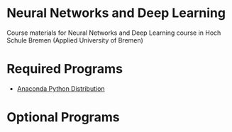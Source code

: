 # Neural Networks and Deep Learning
Course materials for Neural Networks and Deep Learning course in Hoch Schule Bremen (Applied University of Bremen)


# Required Programs

- [Anaconda Python Distribution](https://www.anaconda.com/distribution/)


# Optional Programs
